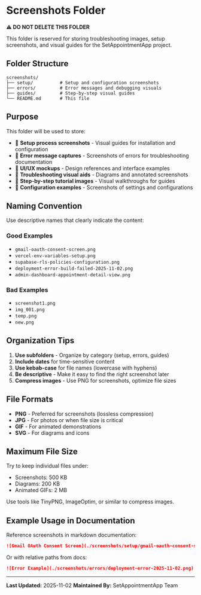 # Screenshots Folder

**⚠️ DO NOT DELETE THIS FOLDER**

This folder is reserved for storing troubleshooting images, setup screenshots, and visual guides for the SetAppointmentApp project.

## Folder Structure

```
screenshots/
├── setup/          # Setup and configuration screenshots
├── errors/         # Error messages and debugging visuals
├── guides/         # Step-by-step visual guides
└── README.md       # This file
```

## Purpose

This folder will be used to store:

- 📸 **Setup process screenshots** - Visual guides for installation and configuration
- 📸 **Error message captures** - Screenshots of errors for troubleshooting documentation
- 📸 **UI/UX mockups** - Design references and interface examples
- 📸 **Troubleshooting visual aids** - Diagrams and annotated screenshots
- 📸 **Step-by-step tutorial images** - Visual walkthroughs for guides
- 📸 **Configuration examples** - Screenshots of settings and configurations

## Naming Convention

Use descriptive names that clearly indicate the content:

### Good Examples

- `gmail-oauth-consent-screen.png`
- `vercel-env-variables-setup.png`
- `supabase-rls-policies-configuration.png`
- `deployment-error-build-failed-2025-11-02.png`
- `admin-dashboard-appointment-detail-view.png`

### Bad Examples

- `screenshot1.png`
- `img_001.png`
- `temp.png`
- `new.png`

## Organization Tips

1. **Use subfolders** - Organize by category (setup, errors, guides)
2. **Include dates** for time-sensitive content
3. **Use kebab-case** for file names (lowercase with hyphens)
4. **Be descriptive** - Make it easy to find the right screenshot later
5. **Compress images** - Use PNG for screenshots, optimize file sizes

## File Formats

- **PNG** - Preferred for screenshots (lossless compression)
- **JPG** - For photos or when file size is critical
- **GIF** - For animated demonstrations
- **SVG** - For diagrams and icons

## Maximum File Size

Try to keep individual files under:

- Screenshots: 500 KB
- Diagrams: 200 KB
- Animated GIFs: 2 MB

Use tools like TinyPNG, ImageOptim, or similar to compress images.

## Example Usage in Documentation

Reference screenshots in markdown documentation:

```markdown
![Gmail OAuth Consent Screen](./screenshots/setup/gmail-oauth-consent-screen.png)
```

Or with relative paths from docs:

```markdown
![Error Example](./screenshots/errors/deployment-error-2025-11-02.png)
```

---

**Last Updated:** 2025-11-02
**Maintained By:** SetAppointmentApp Team
